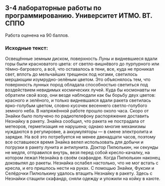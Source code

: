 ## 3-4 лабораторные работы по программированию. Университет ИТМО. ВТ. СППО
Работа оценена на 90 баллов.

### Исходные текст:

Освещённые земным диском, поверхность Луны и видневшиеся вдали горы были красноватого цвета: от светло-вишнёвого до пурпурного или тёмно-багрового, а всё, что оставалось в тени, все, куда не проникал свет, вплоть до мельчайших трещинок под ногами, светилось мерцающим изумрудно-зелёным цветом. Это объяснялось тем, что поверхность лунных пород обладала способностью светиться под воздействием невидимых космических лучей. Куда бы космонавты ни обратили свой взор, они везде наблюдали как бы борьбу двух цветов: красного и зелёного, и только видневшаяся вдали ракета светилась ярко-голубым цветом, словно кусочек весеннего светло-голубого земного неба.
В напряжённой работе прошло около часа. Скоро от Знайки было получено по радиотелефону распоряжение доставить Незнайку в ракету. Знайка сообщил, что ракета не пострадала от метеоров, герметизация не нарушена; однако многие механизмы нуждаются в регулировке, а аккумуляторы — в смене электролита и зарядке. На всё это потребуется не менее двенадцати часов, поэтому все оставшееся время Знайка велел использовать для добычи и погрузки в ракету лунита и антилунита.
Доктор Пилюлькин, ни секунды не медля, отправился внутрь, везя перед собой кресло-качалку, на котором лежал Незнайка в своём скафандре. Когда Пилюлькин наконец доковылял до ракеты. Незнайка ослабел настолько, что не мог встать с кресла, и его пришлось нести на руках.
С помощью Знайки, Фуксии и Селёдочки Пилюлькину удалось втащить Незнайку в ракету. Здесь с Незнайки стащили скафандр, сняли одежду и уложили на койку в каюте.
